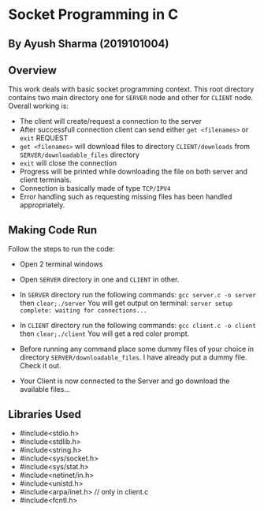 # Socket Programming in C

## By Ayush Sharma (2019101004)

## Overview
This work deals with basic socket programming context. This root directory
contains two main directory one for `SERVER` node and other for `CLIENT` node.
Overall working is: 
- The client will create/request a connection to the server
- After successfull connection client can send either `get <filenames>` or `exit` REQUEST
- `get <filenames>` will download files to directory `CLIENT/downloads` from `SERVER/downloadable_files` directory
- `exit` will close the connection
- Progress will be printed while downloading the file on both server and client terminals.
- Connection is basically made of type `TCP/IPV4`
- Error handling such as requesting missing files has been handled appropriately.

## Making Code Run
Follow the steps to run the code:
- Open 2 terminal windows
- Open `SERVER` directory in one and `CLIENT` in other.
- In `SERVER` directory run the following commands:
    `gcc server.c -o server` then `clear;./server`
    You will get output on terminal:
    `server setup complete: waiting for connections...`

- In `CLIENT` directory run the following commands:
    `gcc client.c -o client` then `clear;./client`
    You will get a red color prompt.

- Before running any command place some dummy files of your choice in directory `SERVER/downloadable_files`.
    I have already put a dummy file. Check it out.

- Your Client is now connected to the Server and go download the available files...

## Libraries Used

- #include<stdio.h>
- #include<stdlib.h>
- #include<string.h>
- #include<sys/socket.h>
- #include<sys/stat.h>
- #include<netinet/in.h>
- #include<unistd.h>
- #include<arpa/inet.h> // only in client.c
- #include<fcntl.h>
